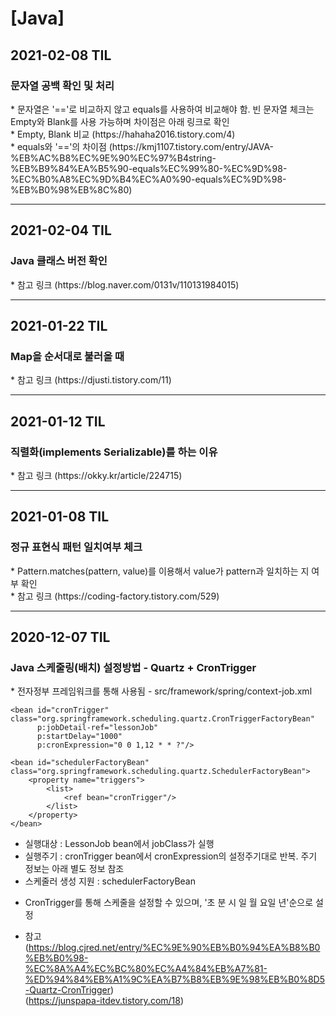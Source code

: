 <h1>[Java]</h1>
<h2>2021-02-08 TIL</h2>
<h3>문자열 공백 확인 및 처리</h3>
* 문자열은 '=='로 비교하지 않고 equals를 사용하여 비교해야 함. 빈 문자열 체크는 Empty와 Blank를 사용 가능하며 차이점은 아래 링크로 확인<br/>
* Empty, Blank 비교 (https://hahaha2016.tistory.com/4)<br/>
* equals와 '=='의 차이점 (https://kmj1107.tistory.com/entry/JAVA-%EB%AC%B8%EC%9E%90%EC%97%B4string-%EB%B9%84%EA%B5%90-equals%EC%99%80-%EC%9D%98-%EC%B0%A8%EC%9D%B4%EC%A0%90-equals%EC%9D%98-%EB%B0%98%EB%8C%80)<br/>
<hr/>
<h2>2021-02-04 TIL</h2>
<h3>Java 클래스 버전 확인</h3>
* 참고 링크
(https://blog.naver.com/0131v/110131984015)
<hr/>
<h2>2021-01-22 TIL</h2>
<h3>Map을 순서대로 불러올 때</h3>
* 참고 링크
(https://djusti.tistory.com/11)
<hr/>
<h2>2021-01-12 TIL</h2>
<h3>직렬화(implements Serializable)를 하는 이유</h3>
* 참고 링크
(https://okky.kr/article/224715)
<hr/>
<h2>2021-01-08 TIL</h2>
<h3>정규 표현식 패턴 일치여부 체크</h3>
* Pattern.matches(pattern, value)를 이용해서 value가 pattern과 일치하는 지 여부 확인<br/>
* 참고 링크
(https://coding-factory.tistory.com/529)
<hr/>
<h2>2020-12-07 TIL</h2>
<h3>Java 스케줄링(배치) 설정방법 - Quartz + CronTrigger</h3>
* 전자정부 프레임워크를 통해 사용됨
- src/framework/spring/context-job.xml
    <bean name="lessonJob" class="org.springframework.scheduling.quartz.JobDetailFactoryBean"
          p:jobClass="kr.co.wizi.kywa.comm.job.LessonJob"
          p:durability="true">
        <property name="jobDataAsMap">
            <map>
                <entry key="examScoreService" value-ref="examScoreService"/> 
            </map>
        </property>
    </bean>
 
    <bean id="cronTrigger" class="org.springframework.scheduling.quartz.CronTriggerFactoryBean"
          p:jobDetail-ref="lessonJob"
          p:startDelay="1000"
          p:cronExpression="0 0 1,12 * * ?"/>
 
    <bean id="schedulerFactoryBean" class="org.springframework.scheduling.quartz.SchedulerFactoryBean">
        <property name="triggers">
            <list>
                <ref bean="cronTrigger"/>
            </list>
        </property>
    </bean>
    
- 실행대상 : LessonJob bean에서 jobClass가 실행
- 실행주기 : cronTrigger bean에서 cronExpression의 설정주기대로 반복. 주기 정보는 아래 별도 정보 참조
- 스케줄러 생성 지원 : schedulerFactoryBean

* CronTrigger를 통해 스케줄을 설정할 수 있으며, '초 분 시 일 월 요일 년'순으로 설정

* 참고<br/>
(https://blog.cjred.net/entry/%EC%9E%90%EB%B0%94%EA%B8%B0%EB%B0%98-%EC%8A%A4%EC%BC%80%EC%A4%84%EB%A7%81-%ED%94%84%EB%A1%9C%EA%B7%B8%EB%9E%98%EB%B0%8D5-Quartz-CronTrigger)<br/>
(https://junspapa-itdev.tistory.com/18)<br/>
